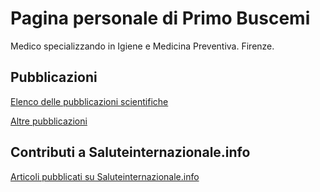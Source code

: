 # Pagina personale di Primo Buscemi

Medico specializzando in Igiene e Medicina Preventiva. Firenze.

## Pubblicazioni

[Elenco delle pubblicazioni scientifiche](./pubblicazioni_scientifiche.md) 

[Altre pubblicazioni](./altre_pubblicazioni.md) 

## Contributi a Saluteinternazionale.info

[Articoli pubblicati su Saluteinternazionale.info](./articoli_saluteinternazionale.md) 





